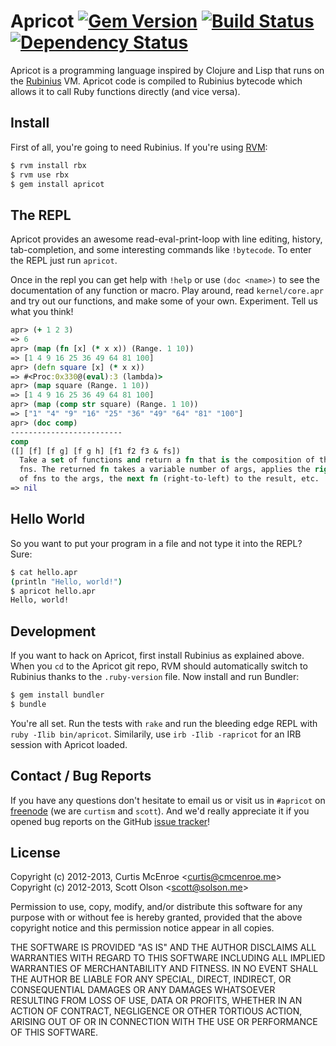 # Apricot [![Gem Version](https://badge.fury.io/rb/apricot.png)](http://badge.fury.io/rb/apricot) [![Build Status](https://secure.travis-ci.org/apricot-lang/apricot.png?branch=master)](http://travis-ci.org/apricot-lang/apricot) [![Dependency Status](https://gemnasium.com/apricot-lang/apricot.png?travis)](https://gemnasium.com/apricot-lang/apricot)

Apricot is a programming language inspired by Clojure and Lisp that runs on the [Rubinius](http://rubini.us/) VM. Apricot code is compiled to Rubinius bytecode which allows it to call Ruby functions directly (and vice versa).


## Install

First of all, you're going to need Rubinius. If you're using
[RVM](https://rvm.io/):

``` sh
$ rvm install rbx
$ rvm use rbx
$ gem install apricot
```


## The REPL

Apricot provides an awesome read-eval-print-loop with line editing, history,
tab-completion, and some interesting commands like `!bytecode`. To enter the
REPL just run `apricot`.

Once in the repl you can get help with `!help` or use `(doc <name>)` to see
the documentation of any function or macro. Play around, read
`kernel/core.apr` and try out our functions, and make some of your own.
Experiment. Tell us what you think!

``` clojure
apr> (+ 1 2 3)
=> 6
apr> (map (fn [x] (* x x)) (Range. 1 10))
=> [1 4 9 16 25 36 49 64 81 100]
apr> (defn square [x] (* x x))
=> #<Proc:0x330@(eval):3 (lambda)>
apr> (map square (Range. 1 10))
=> [1 4 9 16 25 36 49 64 81 100]
apr> (map (comp str square) (Range. 1 10))
=> ["1" "4" "9" "16" "25" "36" "49" "64" "81" "100"]
apr> (doc comp)
-------------------------
comp
([] [f] [f g] [f g h] [f1 f2 f3 & fs])
  Take a set of functions and return a fn that is the composition of those
  fns. The returned fn takes a variable number of args, applies the rightmost
  of fns to the args, the next fn (right-to-left) to the result, etc.
=> nil
```


## Hello World

So you want to put your program in a file and not type it into the REPL? Sure:

``` sh
$ cat hello.apr
(println "Hello, world!")
$ apricot hello.apr
Hello, world!
```


## Development

If you want to hack on Apricot, first install Rubinius as explained above.
When you `cd` to the Apricot git repo, RVM should automatically switch to
Rubinius thanks to the `.ruby-version` file. Now install and run Bundler:

``` sh
$ gem install bundler
$ bundle
```

You're all set. Run the tests with `rake` and run the bleeding edge REPL with
`ruby -Ilib bin/apricot`. Similarily, use `irb -Ilib -rapricot` for an IRB
session with Apricot loaded.


## Contact / Bug Reports

If you have any questions don't hesitate to email us or visit us in `#apricot`
on [freenode](http://freenode.net/) (we are `curtism` and `scott`). And we'd
really appreciate it if you opened bug reports on the GitHub [issue
tracker](https://github.com/programble/apricot/issues)!


## License

Copyright (c) 2012-2013, Curtis McEnroe \<curtis@cmcenroe.me>  
Copyright (c) 2012-2013, Scott Olson \<scott@solson.me>

Permission to use, copy, modify, and/or distribute this software for any
purpose with or without fee is hereby granted, provided that the above
copyright notice and this permission notice appear in all copies.

THE SOFTWARE IS PROVIDED "AS IS" AND THE AUTHOR DISCLAIMS ALL WARRANTIES
WITH REGARD TO THIS SOFTWARE INCLUDING ALL IMPLIED WARRANTIES OF
MERCHANTABILITY AND FITNESS. IN NO EVENT SHALL THE AUTHOR BE LIABLE FOR
ANY SPECIAL, DIRECT, INDIRECT, OR CONSEQUENTIAL DAMAGES OR ANY DAMAGES
WHATSOEVER RESULTING FROM LOSS OF USE, DATA OR PROFITS, WHETHER IN AN
ACTION OF CONTRACT, NEGLIGENCE OR OTHER TORTIOUS ACTION, ARISING OUT OF
OR IN CONNECTION WITH THE USE OR PERFORMANCE OF THIS SOFTWARE.
